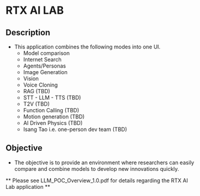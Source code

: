 # RTX AI LAB
## Description
* This application combines the following modes into one UI.
  * Model comparison
  * Internet Search
  * Agents/Personas
  * Image Generation
  * Vision
  * Voice Cloning
  * RAG (TBD)
  * STT - LLM - TTS (TBD)
  * T2V (TBD)
  * Function Calling (TBD)
  * Motion generation (TBD)
  * AI Driven Physics (TBD)
  * Isang Tao i.e. one-person dev team (TBD)
## Objective
* The objective is to provide an environment where researchers can easily compare and combine models to develop new innovations quickly.
  
** Please see LLM_POC_Overview_1.0.pdf for details regarding the RTX AI Lab application **
